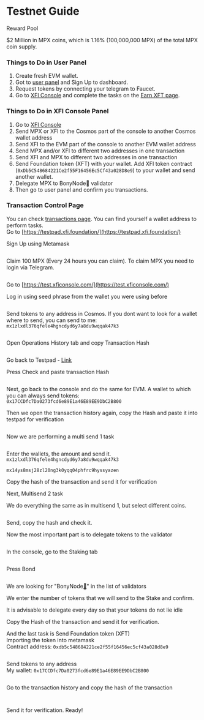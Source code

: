 # Testnet Guide

Reward Pool[​](https://services.anatolianteam.com/docs/Testnet/Cosmos-Ecosystem/crossfi/user-guide#reward-pool)

$2 Million in MPX coins, which is 1.16% (100,000,000 MPX) of the total MPX coin supply.

### Things to Do in User Panel[​](https://services.anatolianteam.com/docs/Testnet/Cosmos-Ecosystem/crossfi/user-guide#things-to-do-in-user-panel) <a href="#things-to-do-in-user-panel" id="things-to-do-in-user-panel"></a>

1. Create fresh EVM wallet.
2. Got to [user panel](https://testpad.xfi.foundation/) and Sign Up to dashboard.
3. Request tokens by connecting your telegram to Faucet.
4. Go to [XFI Console](https://test.xficonsole.com/) and complete the tasks on the [Earn XFT page](https://testpad.xfi.foundation/earn-xft).

### Things to Do in XFI Console Panel[​](https://services.anatolianteam.com/docs/Testnet/Cosmos-Ecosystem/crossfi/user-guide#things-to-do-in-xfi-console-panel) <a href="#things-to-do-in-xfi-console-panel" id="things-to-do-in-xfi-console-panel"></a>

1. Go to [XFI Console](https://test.xficonsole.com/)
2. Send MPX or XFI to the Cosmos part of the console to another Cosmos wallet address
3. Send XFI to the EVM part of the console to another EVM wallet address
4. Send MPX and/or XFI to different two addresses in one transaction
5. Send XFI and MPX to different two addresses in one transaction
6. Send Foundation token (XFT) with your wallet. Add XFI token contract (`0xDb5C548684221Ce2f55F16456Ec5Cf43a028D8e9`) to your wallet and send another wallet.
7. Delegate MPX to BonyNode💚 validator
8. Then go to user panel and confirm you transactions.

### Transaction Control Page[​](https://services.anatolianteam.com/docs/Testnet/Cosmos-Ecosystem/crossfi/user-guide#transaction-control-page) <a href="#transaction-control-page" id="transaction-control-page"></a>

You can check [transactions page](https://test.xfiscan.com/txs). You can find yourself a wallet address to perform tasks.\
Go to [https://testpad.xfi.foundation/](https://testpad.xfi.foundation/)

Sign Up using Metamask

<figure><img src="https://img1.teletype.in/files/0d/7a/0d7a44d4-39c7-403c-bced-3fecd70931af.png" alt=""><figcaption></figcaption></figure>

Claim 100 MPX (Every 24 hours you can claim). To claim MPX you need to login via Telegram.

<figure><img src="https://img1.teletype.in/files/8c/1b/8c1b896e-372e-4629-99ed-36fcc4a86472.png" alt=""><figcaption></figcaption></figure>

Go to [https://test.xficonsole.com/](https://test.xficonsole.com/)

Log in using seed phrase from the wallet you were using before

<figure><img src="https://img1.teletype.in/files/0d/f2/0df2f975-b7d3-41a6-bd00-c1ae750fe008.png" alt=""><figcaption></figcaption></figure>

Send tokens to any address in Cosmos. If you dont want to look for a wallet where to send, you can send to me: `mx1zlxdl376qfele4hgncdyd6y7a8du9wqqak47k3`

<figure><img src="https://img3.teletype.in/files/2d/91/2d915842-6d07-40aa-9c04-a828fe29f40e.png" alt=""><figcaption></figcaption></figure>

Open Operations History tab and copy Transaction Hash

<figure><img src="https://img1.teletype.in/files/0e/21/0e215dac-316d-462c-8c5e-2f72d62c48bc.png" alt=""><figcaption></figcaption></figure>

Go back to Testpad - [Link](https://testpad.xfi.foundation/earn-xft)

Press Check and paste transaction Hash

<figure><img src="https://img2.teletype.in/files/9d/75/9d753867-0306-49ea-b44b-f8e19533da94.png" alt=""><figcaption></figcaption></figure>

Next, go back to the console and do the same for EVM. A wallet to which you can always send tokens:\
`0x17CCDfc7Da0273fcd6e89E1a46E89EE9DbC2B800`

Then we open the transaction history again, copy the Hash and paste it into testpad for verification

<figure><img src="https://img3.teletype.in/files/a9/f7/a9f7a814-0de2-46dd-a10b-08241caace23.png" alt=""><figcaption></figcaption></figure>

Now we are performing a multi send 1 task

<figure><img src="https://img3.teletype.in/files/63/38/63389ec4-0470-4d7f-a47f-4a94b57079dd.png" alt=""><figcaption></figcaption></figure>

Enter the wallets, the amount and send it.\
`mx1zlxdl376qfele4hgncdyd6y7a8du9wqqak47k3`

`mx14ys8msj28zl20ng3k0yqq04phfrc9hyssyazen`

Copy the hash of the transaction and send it for verification

Next, Multisend 2 task

We do everything the same as in multisend 1, but select different coins.

<figure><img src="https://img1.teletype.in/files/c8/91/c891844c-9e1d-40fb-935c-fa04c102c587.png" alt=""><figcaption></figcaption></figure>

Send, copy the hash and check it.

Now the most important part is to delegate tokens to the validator

<figure><img src="https://img2.teletype.in/files/5b/fa/5bfaa265-d480-410a-8907-2ced8648a83b.png" alt=""><figcaption></figcaption></figure>

In the console, go to the Staking tab

<figure><img src="https://img1.teletype.in/files/c8/cd/c8cd43f0-0eec-46b6-9a33-a044ae7e6b3f.png" alt=""><figcaption></figcaption></figure>

Press Bond

<figure><img src="https://img4.teletype.in/files/76/42/7642bf0a-0163-4af0-98e0-706b39144a8e.png" alt=""><figcaption></figcaption></figure>

We are looking for "BonyNode[💚](https://bonynode.online/)" in the list of validators

We enter the number of tokens that we will send to the Stake and confirm.

It is advisable to delegate every day so that your tokens do not lie idle

Copy the Hash of the transaction and send it for verification.

And the last task is Send Foundation token (XFT)\
Importing the token into metamask\
Contract address: `0xdb5c548684221ce2f55f16456ec5cf43a028d8e9`

<figure><img src="https://img4.teletype.in/files/b7/d7/b7d7f9c3-af45-4b30-bbd9-6f430d06e904.png" alt=""><figcaption></figcaption></figure>

Send tokens to any address\
My wallet: `0x17CCDfc7Da0273fcd6e89E1a46E89EE9DbC2B800`

<figure><img src="https://img2.teletype.in/files/d1/18/d118dcda-12b4-4204-9c0d-fe0f4ff086e0.png" alt=""><figcaption></figcaption></figure>

Go to the transaction history and copy the hash of the transaction

<figure><img src="https://img2.teletype.in/files/d4/a6/d4a6f709-e110-426c-bec0-a3980dae9315.png" alt=""><figcaption></figcaption></figure>

<figure><img src="https://img4.teletype.in/files/38/45/3845fa3d-d5e7-4bab-9b19-72bdbfcb1ab0.png" alt=""><figcaption></figcaption></figure>

Send it for verification. Ready!
